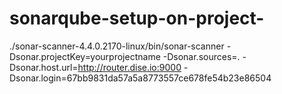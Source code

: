 # sonarqube-setup-on-project-

./sonar-scanner-4.4.0.2170-linux/bin/sonar-scanner -Dsonar.projectKey=yourprojectname -Dsonar.sources=. -Dsonar.host.url=http://router.dise.io:9000 -Dsonar.login=67bb9831da57a5a8773557ce678fe54b23e86504

